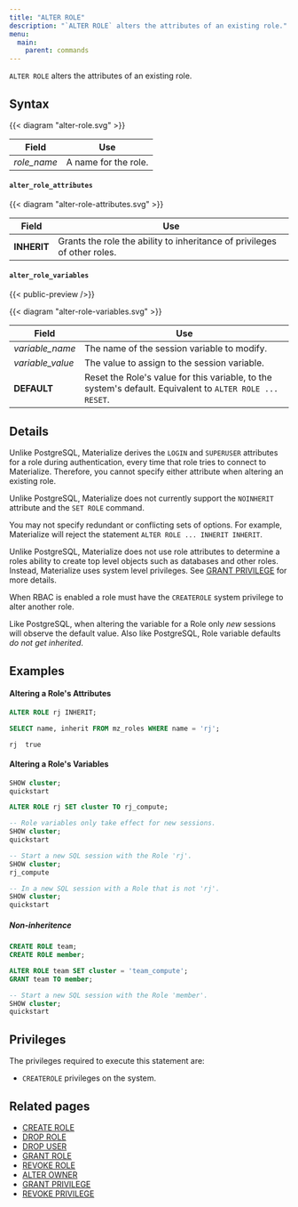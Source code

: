 ```yaml
---
title: "ALTER ROLE"
description: "`ALTER ROLE` alters the attributes of an existing role."
menu:
  main:
    parent: commands
---
```


`ALTER ROLE` alters the attributes of an existing role.

## Syntax

{{< diagram "alter-role.svg" >}}

Field               | Use
--------------------|-------------------------------------------------------------------------
_role_name_         | A name for the role.

#### `alter_role_attributes`

{{< diagram "alter-role-attributes.svg" >}}

Field               | Use
--------------------|-------------------------------------------------------------------------
**INHERIT**         | Grants the role the ability to inheritance of privileges of other roles.

#### `alter_role_variables`

{{< public-preview />}}

{{< diagram "alter-role-variables.svg" >}}

Field               | Use
--------------------|-------------------------------------------------------------------------
_variable_name_     | The name of the session variable to modify.
_variable_value_    | The value to assign to the session variable.
**DEFAULT**         | Reset the Role's value for this variable, to the system's default. Equivalent to `ALTER ROLE ... RESET`.

## Details

Unlike PostgreSQL, Materialize derives the `LOGIN` and `SUPERUSER`
attributes for a role during authentication, every time that role tries
to connect to Materialize. Therefore, you cannot specify either
attribute when altering an existing role.

Unlike PostgreSQL, Materialize does not currently support the `NOINHERIT` attribute and the `SET
ROLE` command.

You may not specify redundant or conflicting sets of options. For example,
Materialize will reject the statement `ALTER ROLE ... INHERIT INHERIT`.

Unlike PostgreSQL, Materialize does not use role attributes to determine a roles ability to create
top level objects such as databases and other roles. Instead, Materialize uses system level
privileges. See [GRANT PRIVILEGE](../grant-privilege) for more details.

When RBAC is enabled a role must have the `CREATEROLE` system privilege to alter another role.

Like PostgreSQL, when altering the variable for a Role only _new_ sessions will observe the default
value. Also like PostgreSQL, Role variable defaults _do not get inherited_.

## Examples

#### Altering a Role's Attributes

```sql
ALTER ROLE rj INHERIT;
```
```sql
SELECT name, inherit FROM mz_roles WHERE name = 'rj';
```
```nofmt
rj  true
```

#### Altering a Role's Variables

```sql
SHOW cluster;
quickstart

ALTER ROLE rj SET cluster TO rj_compute;

-- Role variables only take effect for new sessions.
SHOW cluster;
quickstart

-- Start a new SQL session with the Role 'rj'.
SHOW cluster;
rj_compute

-- In a new SQL session with a Role that is not 'rj'.
SHOW cluster;
quickstart
```

##### Non-inheritence
```sql
CREATE ROLE team;
CREATE ROLE member;

ALTER ROLE team SET cluster = 'team_compute';
GRANT team TO member;

-- Start a new SQL session with the Role 'member'.
SHOW cluster;
quickstart
```

## Privileges

The privileges required to execute this statement are:

- `CREATEROLE` privileges on the system.

## Related pages

- [CREATE ROLE](../create-role)
- [DROP ROLE](../drop-role)
- [DROP USER](../drop-user)
- [GRANT ROLE](../grant-role)
- [REVOKE ROLE](../revoke-role)
- [ALTER OWNER](../alter-owner)
- [GRANT PRIVILEGE](../grant-privilege)
- [REVOKE PRIVILEGE](../revoke-privilege)
